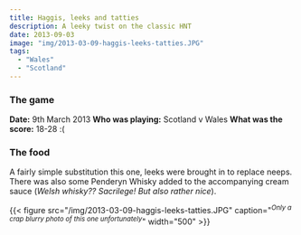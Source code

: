 ```yaml
---
title: Haggis, leeks and tatties
description: A leeky twist on the classic HNT
date: 2013-09-03
image: "img/2013-03-09-haggis-leeks-tatties.JPG"
tags:
  - "Wales"
  - "Scotland"
---
```


### The game

**Date:** 9th March 2013
**Who was playing:** Scotland v Wales
**What was the score:** 18-28 :(

### The food

A fairly simple substitution this one, leeks were brought in to replace neeps. There was also some Penderyn Whisky added to the accompanying cream sauce (*Welsh whisky?? Sacrilege! But also rather nice*).

{{< figure src="/img/2013-03-09-haggis-leeks-tatties.JPG" caption="<sup>*Only a crap blurry photo of this one unfortunately*</sup>" width="500" >}}
